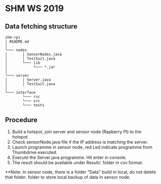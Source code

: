 # SHM WS 2019

## Data fetching structure

```
shm-rpi
│ README.md
│
└─── nodes
│       │ SensorNodes.java
│       │ TestSuit.java   
│       └─── lib
│            └─── *.jar
│
└─── server
│       │ Server.java
│       │ TestSuit.java
│
└─── interface
        └─── rsc
        └─── src
        └─── tests
```

## Procedure

1. Build a hotspot, join server and sensor node (Rapberry PI) to the hotspot.
2. Check sensorNode.java file if the IP address is matching the server.
3. Launch programme in sensor node, red Led indicate programme from Thumbdrive executed.
4. Execute the Server.java programme. Hit enter in console.
5. The result should be available under Result/. folder in csv format.

**Note: In sensor node, there is a folder "Data" build in local, do not delete that folder.
folder to store local backup of data in sensor node.